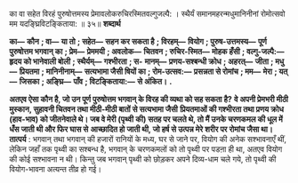  

का वा सहेत विरहं पुरुषोत्तमस्य प्रेमावलोकरुचिरस्मितवल्गुजल्पै: । स्थैर्यं समानमहरन्मधुमानिनीनां रोमोत्सवो मम यदङ्घ्रिविटङ्किताया: ॥ ३५॥ **शब्दार्थ** 

**का—** **कौन** **; वा—** **या तो** **; सहेत—** **सहन कर सकता है** **; विरहम्—** **वियोग** **; पुरुष-उत्तमस्य—** **पूर्ण पुरुषोत्तम भगवान् का** **; प्रेम—** **प्रेममयी** **; अवलोक—** **चितवन** **; रुचिर-स्मित—** **मोहक हँसी** **; वल्गु-जल्पै:—** **हृदय को भानेवाली बोली** **; स्थैर्यम्—** **गश्भीरता** **; स-** **मानम्—** **प्रणय-सश्बन्धी क्रोध** **; अहरत्—** **जीता** **; मधु—** **प्रियतमा** **; मानिनीनाम्—** **सत्यभामा जैसी षियों का** **; रोम-उत्सव:—** **प्रसन्नता से रोमांच** **; मम—** **मेरा** **; यत्—** **जिसका** **; अङ्घ्रि—** **पाँव** **; विटङ्किताया:—** **से अंकित।** **.** 

**अतएव ऐसा कौन है, जो उन पूर्ण पुरुषोत्तम भगवान् के विरह की व्यथा को सह सकता है?** **वे अपनी प्रेमभरी मीठी मुस्कान, सुहावनी चितवन तथा मीठी-मीठी बातों से सत्यभामा जैसी** **प्रियतमाओं की गश्भीरता तथा प्रणय क्रोध (हाव-भाव) को जीतनेवाले थे। जब वे मेरी (पृथ्वी** **की) सतह पर चलते थे, तो मैं उनके चरणकमल की धूल में धँस जाती थी और फिर घास से** **आच्छादित हो जाती थी, जो हर्ष से उत्पन्न मेरे शरीर पर रोमांच जैसा था।** **तात्पर्य** : भगवान् तथा भगवान् की हजारों रानियों के मध्य, घर से जाने पर, वियोग की अनेक सश्भावनाएँ थीं, लेकिन जहाँ तक पृथ्वी का सश्बन्ध है, भगवान् के चरणकमलों को तो पृथ्वी पर पडऩा ही था, अतएव वियोग की कोई सश्भावना न थी। किन्तु जब भगवान् पृथ्वी को छोड़कर अपने दिव्य-धाम चले गये, तो पृथ्वी की वियोग-भावना अत्यन्त तीव्र हो गई। 